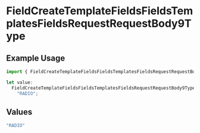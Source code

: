 # FieldCreateTemplateFieldsFieldsTemplatesFieldsRequestRequestBody9Type

## Example Usage

```typescript
import { FieldCreateTemplateFieldsFieldsTemplatesFieldsRequestRequestBody9Type } from "@documenso/sdk-typescript/models/operations";

let value:
  FieldCreateTemplateFieldsFieldsTemplatesFieldsRequestRequestBody9Type =
    "RADIO";
```

## Values

```typescript
"RADIO"
```